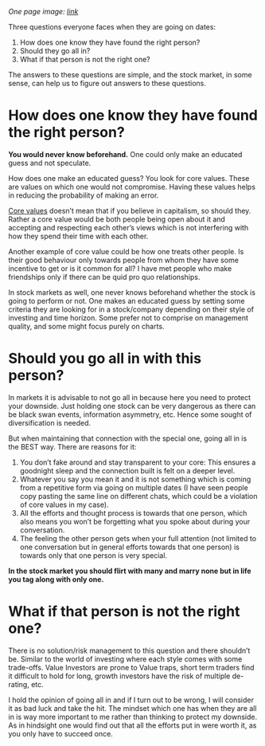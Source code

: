_One page image: [link](https://twitter.com/badola_arjun/status/1582986152147300355)_

Three questions everyone faces when they are going on dates:
1. How does one know they have found the right person?
2. Should they go all in?
3. What if that person is not the right one?

The answers to these questions are simple, and the stock market, in some sense, can help us to figure out answers to these questions.

# How does one know they have found the right person?

**You would never know beforehand.** One could only make an educated guess and not speculate.

How does one make an educated guess? You look for core values. These are values on which one would not compromise. Having these values helps in reducing the probability of making an error.

[Core values](https://arjunbadola.blog/core-values/) doesn’t mean that if you believe in capitalism, so should they. Rather a core value would be both people being open about it and accepting and respecting each other’s views which is not interfering with how they spend their time with each other.

Another example of core value could be how one treats other people. Is their good behaviour only towards people from whom they have some incentive to get or is it common for all? I have met people who make friendships only if there can be quid pro quo relationships.

In stock markets as well, one never knows beforehand whether the stock is going to perform or not. One makes an educated guess by setting some criteria they are looking for in a stock/company depending on their style of investing and time horizon. Some prefer not to comprise on management quality, and some might focus purely on charts.

# Should you go all in with this person?

In markets it is advisable to not go all in because here you need to protect your downside. Just holding one stock can be very dangerous as there can be black swan events, information asymmetry, etc. Hence some sought of diversification is needed.

But when maintaining that connection with the special one, going all in is the BEST way. There are reasons for it:

1. You don’t fake around and stay transparent to your core: This ensures a goodnight sleep and the connection built is felt on a deeper level.
2. Whatever you say you mean it and it is not something which is coming from a repetitive form via going on multiple dates (I have seen people copy pasting the same line on different chats, which could be a violation of core values in my case).
3. All the efforts and thought process is towards that one person, which also means you won’t be forgetting what you spoke about during your conversation.
4. The feeling the other person gets when your full attention (not limited to one conversation but in general efforts towards that one person) is towards only that one person is very special.

**In the stock market you should flirt with many and marry none but in life you tag along with only one.**

# What if that person is not the right one?

There is no solution/risk management to this question and there shouldn’t be. Similar to the world of investing where each style comes with some trade-offs. Value Investors are prone to Value traps, short term traders find it difficult to hold for long, growth investors have the risk of multiple de-rating, etc. 

I hold the opinion of going all in and if I turn out to be wrong, I will consider it as bad luck and take the hit. The mindset which one has when they are all in is way more important to me rather than thinking to protect my downside. As in hindsight one would find out that all the efforts put in were worth it, as you only have to succeed once.
